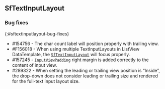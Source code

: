 ## SfTextInputLayout

### Bug fixes
{:#sftextinputlayout-bug-fixes}

* \#154756 - The char count label will position properly with trailing view.
* \#F156018 - When using multiple TextInputLayouts in ListView DataTemplate, the [`SfTextInputLayout`](https://help.syncfusion.com/xamarin/text-input-layout/getting-started) will focus properly.
* \#157245 - [`InputViewPadding`](https://help.syncfusion.com/xamarin/text-input-layout/container-type#custom-padding) right margin is added correctly to the content of input view.
* \#289322 - When setting the leading or trailing view position is “Inside”, the drop-down does not consider leading or trailing size and rendered for the full-text input layout size.

